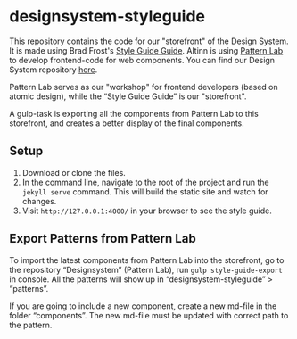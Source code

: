 # designsystem-styleguide

This repository contains the code for our "storefront" of the Design System. It is made  using Brad Frost's [Style Guide Guide](https://github.com/bradfrost/style-guide-guide). Altinn is using [Pattern Lab](https://github.com/pattern-lab/patternlab-node) to develop frontend-code for web components. You can find our Design System repository [here](https://github.com/Altinn/DesignSystem).

Pattern Lab serves as our "workshop" for frontend developers (based on atomic design), while the “Style Guide Guide” is our "storefront".

A gulp-task is exporting all the components from Pattern Lab to this storefront, and creates a better display of the final components.

## Setup
1. Download or clone the files.
2. In the command line, navigate to the root of the project and run the `jekyll serve` command. This will build the static site and watch for changes.
3. Visit `http://127.0.0.1:4000/` in your browser to see the style guide.

## Export Patterns from Pattern Lab
To import the latest components from Pattern Lab into the storefront, go to the repository “Designsystem” (Pattern Lab), run `gulp style-guide-export` in console. All the patterns will show up in “designsystem-styleguide” > “patterns”.

If you are going to include a new component, create a new md-file in the folder “components”. The new md-file must be updated with correct path to the pattern.

